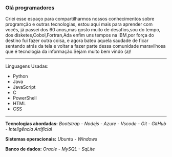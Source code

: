 ### Olá programadores

Criei esse espaço para compartilharmos nossos conhecimentos sobre programção e outras tecnologias,
estou aqui mais para aprender com vocês, já passei dos 60 anos,mas gosto muito de desafios,sou do tempo,
dos disketes,Cobol,Fortran,Ada enfim uns tempos na IBM,por força do destino fui fazer outra coisa,
e agora bateu aquela saudade de ficar sentando atrás da tela e voltar a fazer parte dessa comunidade maravilhosa
que é tecnologia da informação.Sejam muito bem vindo (a)!


---

Linguagens Usadas:
- Python
- Java
- JavaScript
- C
- PowerShell
- HTML
- CSS

---
**Tecnologias abordadas:** *Bootstrap - Nodejs - Azure - Vscode - Git - GitHub - Inteligência Artificial*

**Sistemas operacionais:** *Ubuntu - Windows*

**Banco de dados:** *Oracle - MySQL - SqLite*
